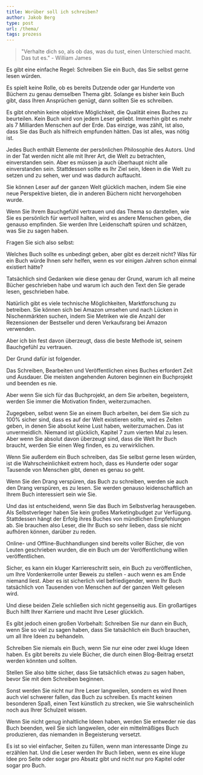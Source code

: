 ```yaml
---
title: Worüber soll ich schreiben?
author: Jakob Berg
type: post
url: /thema/
tags: prozess
---
```


>"Verhalte dich so, als ob das, was du tust, einen Unterschied macht. Das tut es." - William James

Es gibt eine einfache Regel: Schreiben Sie ein Buch, das Sie selbst gerne lesen würden.  

Es spielt keine Rolle, ob es bereits Dutzende oder gar Hunderte von Büchern zu genau demselben Thema gibt. Solange  es bisher kein Buch gibt, dass Ihren Ansprüchen genügt, dann sollten Sie es schreiben.

 Es gibt ohnehin keine objektive Möglichkeit, die Qualität eines Buches zu beurteilen. Kein Buch wird von jedem Leser geliebt. Immerhin gibt es mehr als 7 Milliarden Menschen auf der Erde. Das einzige, was zählt, ist also, dass Sie das Buch als hilfreich empfunden hätten. Das ist alles, was nötig ist. 

Jedes Buch enthält Elemente der persönlichen Philosophie des Autors. Und in der Tat werden nicht alle mit Ihrer Art, die Welt zu betrachten, einverstanden sein. Aber es müssen ja auch überhaupt nicht alle einverstanden sein. Stattdessen sollte es Ihr Ziel sein, Ideen in die Welt zu setzen und zu sehen, wer und was dadurch auftaucht.

Sie können Leser auf der ganzen Welt glücklich machen, indem Sie eine neue Perspektive bieten, die in anderen Büchern nicht hervorgehoben wurde. 

Wenn Sie Ihrem Bauchgefühl vertrauen und das Thema so darstellen, wie Sie es persönlich für wertvoll halten, wird es andere Menschen geben, die genauso empfinden. Sie werden Ihre Leidenschaft spüren und schätzen, was Sie zu sagen haben.

Fragen Sie sich also selbst:

Welches Buch sollte es unbedingt geben, aber gibt es derzeit nicht? Was für ein Buch würde Ihnen sehr helfen, wenn es vor einigen Jahren schon einmal existiert hätte?

Tatsächlich sind Gedanken wie diese genau der Grund, warum ich all meine Bücher geschrieben habe und warum ich auch den Text den Sie gerade lesen, geschrieben habe.

Natürlich gibt es viele technische Möglichkeiten, Marktforschung zu betreiben. Sie können sich bei Amazon umsehen und nach Lücken in Nischenmärkten suchen, indem Sie Metriken wie die Anzahl der Rezensionen der Bestseller und deren Verkaufsrang bei Amazon verwenden. 

Aber ich bin fest davon überzeugt, dass die beste Methode ist, seinem Bauchgefühl zu vertrauen.

Der Grund dafür ist folgender.

Das Schreiben, Bearbeiten und Veröffentlichen eines Buches erfordert Zeit und Ausdauer. Die meisten angehenden Autoren beginnen ein Buchprojekt und beenden es nie. 

Aber wenn Sie sich für das Buchprojekt, an dem Sie arbeiten, begeistern, werden Sie immer die Motivation finden, weiterzumachen.

Zugegeben, selbst wenn Sie an einem Buch arbeiten, bei dem Sie sich zu 100\% sicher sind, dass es auf der Welt existieren sollte, wird es Zeiten geben, in denen Sie absolut keine Lust haben, weiterzumachen. Das ist unvermeidlich. Niemand ist glücklich, Kapitel 7 zum vierten Mal zu lesen. Aber wenn Sie absolut davon überzeugt sind, dass die Welt Ihr Buch braucht, werden Sie einen Weg finden, es zu verwirklichen. 

Wenn Sie außerdem ein Buch schreiben, das Sie selbst gerne lesen würden, ist die Wahrscheinlichkeit extrem hoch, dass es Hunderte oder sogar Tausende von Menschen gibt, denen es genau so geht. 

Wenn Sie den Drang verspüren, das Buch zu schreiben, werden sie auch den Drang verspüren, es zu lesen. Sie werden genauso leidenschaftlich an Ihrem Buch interessiert sein wie Sie.

 Und das ist entscheidend, wenn Sie das Buch im Selbstverlag herausgeben. Als Selbstverleger haben Sie kein großes Marketingbudget zur Verfügung. Stattdessen hängt der Erfolg ihres Buches von mündlichen Empfehlungen ab. Sie brauchen also Leser, die Ihr Buch so sehr lieben, dass sie nicht aufhören können, darüber zu reden. 

Online- und Offline-Buchhandlungen sind bereits voller Bücher, die von Leuten geschrieben wurden, die ein Buch um der Veröffentlichung willen veröffentlichen. 

Sicher, es kann ein kluger Karriereschritt sein, ein Buch zu veröffentlichen, um Ihre Vordenkerrolle unter Beweis zu stellen -  auch wenn es am Ende niemand liest. Aber es ist sicherlich viel befriedigender, wenn Ihr Buch tatsächlich von Tausenden von Menschen auf der ganzen Welt gelesen wird. 

Und diese beiden Ziele schließen sich nicht gegenseitig aus. Ein großartiges Buch hilft Ihrer Karriere und macht Ihre Leser glücklich.

Es gibt jedoch einen großen Vorbehalt: Schreiben Sie nur dann ein Buch, wenn Sie so viel zu sagen haben, dass Sie tatsächlich ein Buch brauchen, um all Ihre Ideen zu behandeln.

Schreiben Sie niemals ein Buch, wenn Sie nur eine oder zwei kluge Ideen haben. Es gibt bereits zu viele Bücher, die durch einen Blog-Beitrag ersetzt werden könnten und sollten.

Stellen Sie also bitte sicher, dass Sie tatsächlich etwas zu sagen haben, bevor Sie mit dem Schreiben beginnen.

Sonst werden Sie nicht nur Ihre Leser langweilen, sondern es wird Ihnen auch viel schwerer fallen, das Buch zu schreiben. Es macht keinen besonderen Spaß, einen Text künstlich zu strecken, wie Sie wahrscheinlich noch aus Ihrer Schulzeit wissen. 

Wenn Sie nicht genug inhaltliche Ideen haben, werden Sie entweder
nie das Buch beenden, weil Sie sich langweilen, oder ein mittelmäßiges Buch produzieren, das niemanden in Begeisterung versetzt.

Es ist so viel einfacher, Seiten zu füllen, wenn man interessante Dinge zu erzählen hat. Und die Leser werden Ihr Buch lieben, wenn es eine kluge Idee pro Seite oder sogar pro Absatz gibt und nicht nur pro Kapitel oder sogar pro Buch.
